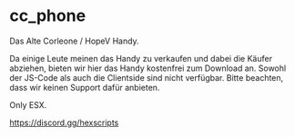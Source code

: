 # cc_phone
Das Alte Corleone / HopeV Handy.

Da einige Leute meinen das Handy zu verkaufen und dabei die Käufer abziehen, bieten wir hier das Handy kostenfrei zum Download an.
Sowohl der JS-Code als auch die Clientside sind nicht verfügbar.
Bitte beachten, dass wir keinen Support dafür anbieten.

Only ESX.

https://discord.gg/hexscripts
